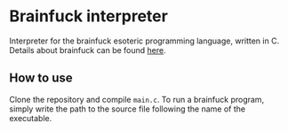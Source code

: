 # Brainfuck interpreter
Interpreter for the brainfuck esoteric programming language, written in C. Details about brainfuck can be found [here](https://esolangs.org/wiki/Brainfuck).

## How to use
Clone the repository and compile `main.c`. To run a brainfuck program, simply write the path to the source file following the name of the executable.
